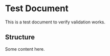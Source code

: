 # Test Document

This is a test document to verify validation works.

## Structure

Some content here.
